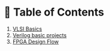 # 📑 Table of Contents

1. [VLSI Basics](./topic1.md)
2. [Verilog basic projects](./topic2.md)
3. [FPGA Design Flow](./topic3.md)
